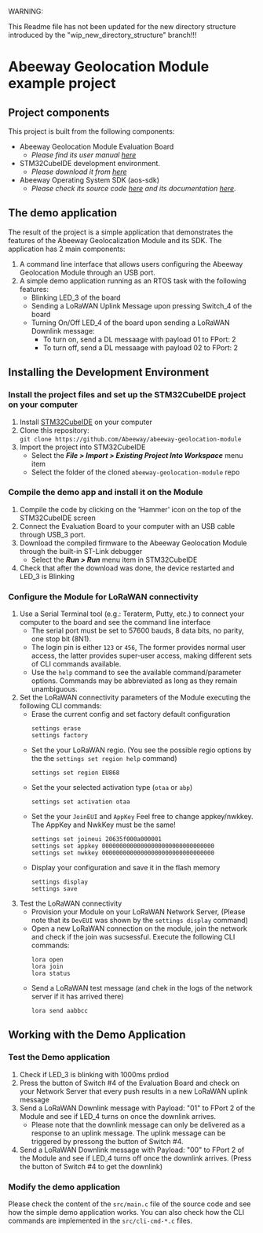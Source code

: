 
WARNING:

This Readme file has not been updated for the new directory structure introduced by the "wip_new_directory_structure" branch!!!


# Abeeway Geolocation Module example project

## Project components

This project is built from the following components:
- Abeeway Geolocation Module Evaluation Board 
  - *Please find its user manual [here](https://docs.thingpark.com/thingpark-location/B-Feature-Topics/GeolocModuleEVKIntro_C/#documentation)*
- STM32CubeIDE development environment.
  - *Please download it from [here](https://www.st.com/en/development-tools/stm32cubeide.html)*
- Abeeway Operating System SDK (aos-sdk)
  - *Please check its source code [here](aos-sdk) and its documentation [here](aos-sdk/documentation/html/).*

## The demo application

The result of the project is a simple application that demonstrates the features of the Abeeway Geolocalization Module and its SDK. The application has 2 main components:
1. A command line interface that allows users configuring the Abeeway Geolocation Module through an USB port.
2. A simple demo application running as an RTOS task with the following features:
   - Blinking LED_3 of the board
   - Sending a LoRaWAN Uplink Message upon pressing Switch_4 of the board
   - Turning On/Off LED_4 of the board upon sending a LoRaWAN Downlink message:
     - To turn on, send a DL messaage with payload 01 to FPort: 2
     - To turn off, send a DL messaage with payload 02 to FPort: 2

## Installing the Development Environment

### Install the project files and set up the STM32CubeIDE project on your computer

1. Install [STM32CubeIDE](https://www.st.com/en/development-tools/stm32cubeide.html) on your computer
2. Clone this repository:  
   `git clone https://github.com/Abeeway/abeeway-geolocation-module`
3. Import the project into STM32CubeIDE
   - Select the **_File > Import > Existing Project Into Workspace_** menu item
   - Select the folder of the cloned `abeeway-geolocation-module` repo

### Compile the demo app and install it on the Module
1. Compile the code by clicking on the 'Hammer' icon on the top of the STM32CubeIDE screen
2. Connect the Evaluation Board to your computer with an USB cable through USB_3 port. 
3. Download the compiled firmware to the Abeeway Geolocation Module through the built-in ST-Link debugger
   -  Select the **_Run > Run_** menu item in STM32CubeIDE
3. Check that after the download was done, the device restarted and LED_3 is Blinking

### Configure the Module for LoRaWAN connectivity
1. Use a Serial Terminal tool (e.g.: Teraterm, Putty, etc.) to connect your computer to the board and see the command line interface
   - The serial port must be set to 57600 bauds, 8 data bits, no parity, one stop bit (8N1).
   - The login pin is either `123` or `456`, The former provides normal user access, the latter provides super-user access, making different sets of CLI commands available.
   - Use the `help` command to see the available command/parameter options. Commands may be abbreviated as long as they remain unambiguous.
2. Set the LoRaWAN connectivity parameters of the Module executing the following CLI commands: 
   - Erase the current config and set factory default configuration
      ```
      settings erase
      settings factory
      ```
   - Set the your LoRaWAN regio. (You see the possible regio options by the the `settings set region help` command)
      ```
      settings set region EU868
      ```
   - Set the your selected activation type (`otaa` or `abp`)
      ```
      settings set activation otaa
      ```
   - Set the your `JoinEUI` and `AppKey`
      Feel free to change appkey/nwkkey. The AppKey and NwkKey must be the same!
      ```
      settings set joineui 20635f000a000001
      settings set appkey 00000000000000000000000000000000
	  settings set nwkkey 00000000000000000000000000000000
      ```
   - Display your configuration and save it in the flash memory
      ```
      settings display
      settings save
      ```
3. Test the LoRaWAN connectivity
   - Provision your Module on your LoRaWAN Network Server, (Please note that its `DevEUI` was shown by the `settings display` command)  
   - Open a new LoRaWAN connection on the module, join the network and check if the join was sucsessful. Execute the following CLI commands:
      ```
      lora open
      lora join 
      lora status
      ```
   - Send a LoRaWAN test message (and chek in the logs of the network server if it has arrived there)
      ```
      lora send aabbcc
      ```
## Working with the Demo Application

### Test the Demo application
1. Check if LED_3 is blinking with 1000ms prdiod
2. Press the button of Switch #4 of the Evaluation Board and check on your Network Server that every push results in a new LoRaWAN uplink message
3. Send a LoRaWAN Downlink message with Payload: "01" to FPort 2 of the Module and see if LED_4 turns on once the downlink arrives.
   - Please note that the downlink message can only be delivered as a response to an uplink message. The uplink message can be triggered by pressong the button of Switch #4.
4. Send a LoRaWAN Downlink message with Payload: "00" to FPort 2 of the Module and see if LED_4 turns off once the downlink arrives. (Press the button of Switch #4 to get the downlink)

### Modify the demo application
Please check the content of the `src/main.c` file of the source code and see how the simple demo application works. You can also check how the CLI commands are implemented in the `src/cli-cmd-*.c` files.
